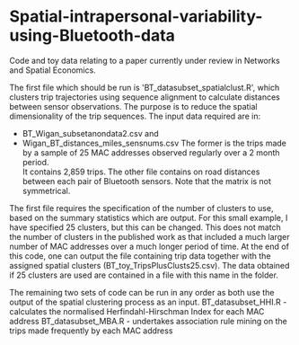 # Spatial-intrapersonal-variability-using-Bluetooth-data
Code and toy data relating to a paper currently under review in Networks and Spatial Economics.

The first file which should be run is 'BT_datasubset_spatialclust.R', which clusters trip trajectories using 
sequence alignment to calculate distances between sensor observations.  The purpose is to reduce the spatial dimensionality of the trip sequences.  The input data required are in:
- BT_Wigan_subsetanondata2.csv and
- Wigan_BT_distances_miles_sensnums.csv
The former is the trips made by a sample of 25 MAC addresses observed regularly over a 2 month period.  
It contains 2,859 trips.  The other file contains on road distances between each pair of Bluetooth 
sensors.  Note that the matrix is not symmetrical.

The first file requires the specification of the number of clusters to use, based on the summary statistics 
which are output.  For this small example, I have specified 25 clusters, but this can be changed.  This does 
not match the number of clusters in the published work as that included a much larger number of MAC addresses 
over a much longer period of time.  At the end of this code, one can output the file containing trip 
data together with the assigned spatial clusters (BT_toy_TripsPlusClusts25.csv).  The data obtained if 25 clusters are used are contained in a file with this name in the folder.

The remaining two sets of code can be run in any order as both use the output of the spatial clustering process as an input.
BT_datasubset_HHI.R - calculates the normalised Herfindahl-Hirschman Index for each MAC address
BT_datasubset_MBA.R - undertakes association rule mining on the trips made frequently by each MAC address
